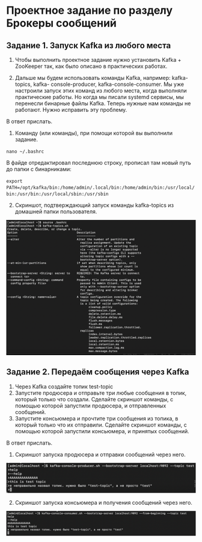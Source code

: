 # Проектное задание по разделу Брокеры сообщений

## Задание 1. Запуск Kafka из любого места

1. Чтобы выполнить проектное задание нужно установить Kafka + ZooKeeper так, как было описано в практических работах.

2. Дальше мы будем использовать команды Kafka, например: kafka-topics, kafka- console-producer, kafka-console-consumer. Мы уже настроили запуск этих команд из любого места, когда выполняли практические работы. Но когда мы писали systemd сервисы, мы перенесли бинарные файлы Kafka. Теперь нужные нам команды не работают. Нужно исправить эту проблему.

В ответ прислать.

1. Команду (или команды), при помощи которой вы выполнили задание.

`nano ~/.bashrc`

В файде отредактировал последнюю строку, прописал там новый путь до папки с бинарниками:

`export PATH=/opt/kafka/bin:/home/admin/.local/bin:/home/admin/bin:/usr/local/bin:/usr/bin:/usr/local/sbin:/usr/sbin`

2. Скриншот, подтверждающий запуск команды kafka-topics из домашней папки пользователя.

![kafka topics](./img/kafka-topics.png)

## Задание 2. Передаём сообщения через Kafka
1. Через Kafka создайте топик test-topic
2. Запустите продюсера и отправьте три любые сообщения в топик, который только что создали. Сделайте скриншот команды, с помощью которой запустили продюсера, и отправленных сообщений.
3. Запустите консьюмера и прочтите три сообщения из топика, в который только что их отправили. Сделайте скриншот команды, с помощью которой запустили консьюмера, и принятых сообщений.

В ответ прислать.

1. Скриншот запуска продюсера и отправки сообщений через него.

![producer](./img/producer.png)

2. Скриншот запуска консьюмера и получения сообщений через него.

![consumer](./img/consumer.png)
